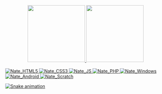 <div align="center">
  <a href="https://github.com/natediasdev">
  <img height="180em" src="https://github-readme-stats.vercel.app/api?username=natediasdev&show_icons=true&theme=merko&include_all_commits=true&count_private=true"/>
  <img height="180em" src="https://github-readme-stats.vercel.app/api/top-langs/?username=natediasdev&layout=compact&langs_count=7&theme=merko"/>
</div>
<div style="display: inline_block"><br>
  <img alt="Nate_HTML5" src="https://img.shields.io/badge/HTML5-E34F26?style=for-the-badge&logo=html5&logoColor=white">
  <img alt="Nate_CSS3" src="https://img.shields.io/badge/CSS3-1572B6?style=for-the-badge&logo=css3&logoColor=white">
  <img alt="Nate_JS" src="https://img.shields.io/badge/JavaScript-323330?style=for-the-badge&logo=javascript&logoColor=F7DF1E">
  <img alt="Nate_PHP" src="https://img.shields.io/badge/PHP-777BB4?style=for-the-badge&logo=php&logoColor=white">
  <img alt="Nate_Windows" src="https://img.shields.io/badge/Windows-0078D6?style=for-the-badge&logo=windows&logoColor=white">
  <img alt="Nate_Android" src="https://img.shields.io/badge/Android-3DDC84?style=for-the-badge&logo=android&logoColor=white">
  <img alt="Nate_Scratch" src="https://img.shields.io/badge/Scratch-4D97FF?style=for-the-badge&logo=Scratch&logoColor=white">
</div>

![Snake animation](https://github.com/natediasdev/natediasdev/blob/output/github-contribution-grid-snake.svg)
